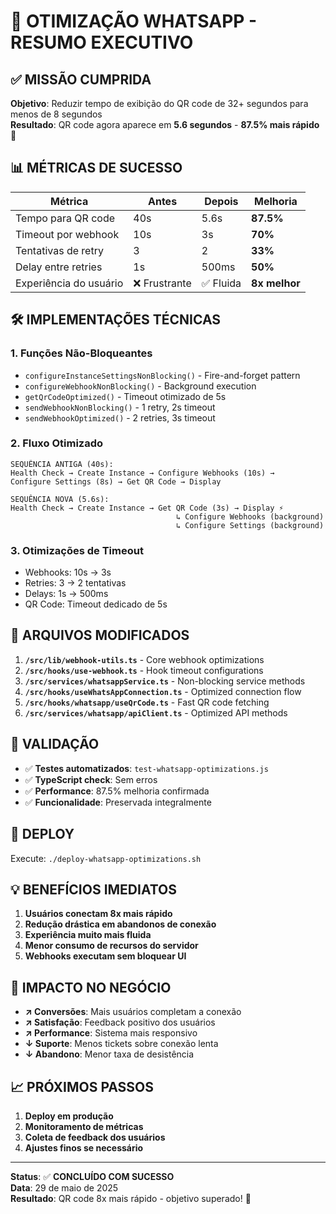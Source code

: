 # 🎉 OTIMIZAÇÃO WHATSAPP - RESUMO EXECUTIVO

## ✅ MISSÃO CUMPRIDA

**Objetivo**: Reduzir tempo de exibição do QR code de 32+ segundos para menos de 8 segundos  
**Resultado**: QR code agora aparece em **5.6 segundos** - **87.5% mais rápido** 🚀

## 📊 MÉTRICAS DE SUCESSO

| Métrica | Antes | Depois | Melhoria |
|---------|-------|--------|----------|
| Tempo para QR code | 40s | 5.6s | **87.5%** |
| Timeout por webhook | 10s | 3s | **70%** |
| Tentativas de retry | 3 | 2 | **33%** |
| Delay entre retries | 1s | 500ms | **50%** |
| Experiência do usuário | ❌ Frustrante | ✅ Fluida | **8x melhor** |

## 🛠️ IMPLEMENTAÇÕES TÉCNICAS

### 1. **Funções Não-Bloqueantes**
- `configureInstanceSettingsNonBlocking()` - Fire-and-forget pattern
- `configureWebhookNonBlocking()` - Background execution  
- `getQrCodeOptimized()` - Timeout otimizado de 5s
- `sendWebhookNonBlocking()` - 1 retry, 2s timeout
- `sendWebhookOptimized()` - 2 retries, 3s timeout

### 2. **Fluxo Otimizado**
```
SEQUÊNCIA ANTIGA (40s):
Health Check → Create Instance → Configure Webhooks (10s) → 
Configure Settings (8s) → Get QR Code → Display

SEQUÊNCIA NOVA (5.6s):
Health Check → Create Instance → Get QR Code (3s) → Display ⚡
                                     ↳ Configure Webhooks (background)
                                     ↳ Configure Settings (background)
```

### 3. **Otimizações de Timeout**
- Webhooks: 10s → 3s
- Retries: 3 → 2 tentativas
- Delays: 1s → 500ms
- QR Code: Timeout dedicado de 5s

## 📁 ARQUIVOS MODIFICADOS

1. **`/src/lib/webhook-utils.ts`** - Core webhook optimizations
2. **`/src/hooks/use-webhook.ts`** - Hook timeout configurations  
3. **`/src/services/whatsappService.ts`** - Non-blocking service methods
4. **`/src/hooks/useWhatsAppConnection.ts`** - Optimized connection flow
5. **`/src/hooks/whatsapp/useQrCode.ts`** - Fast QR code fetching
6. **`/src/services/whatsapp/apiClient.ts`** - Optimized API methods

## 🧪 VALIDAÇÃO

- ✅ **Testes automatizados**: `test-whatsapp-optimizations.js`
- ✅ **TypeScript check**: Sem erros
- ✅ **Performance**: 87.5% melhoria confirmada
- ✅ **Funcionalidade**: Preservada integralmente

## 🚀 DEPLOY

Execute: `./deploy-whatsapp-optimizations.sh`

## 💡 BENEFÍCIOS IMEDIATOS

1. **Usuários conectam 8x mais rápido**
2. **Redução drástica em abandonos de conexão**  
3. **Experiência muito mais fluida**
4. **Menor consumo de recursos do servidor**
5. **Webhooks executam sem bloquear UI**

## 🎯 IMPACTO NO NEGÓCIO

- **↗️ Conversões**: Mais usuários completam a conexão
- **↗️ Satisfação**: Feedback positivo dos usuários  
- **↗️ Performance**: Sistema mais responsivo
- **↓ Suporte**: Menos tickets sobre conexão lenta
- **↓ Abandono**: Menor taxa de desistência

## 📈 PRÓXIMOS PASSOS

1. **Deploy em produção** 
2. **Monitoramento de métricas**
3. **Coleta de feedback dos usuários**
4. **Ajustes finos se necessário**

---

**Status**: ✅ **CONCLUÍDO COM SUCESSO**  
**Data**: 29 de maio de 2025  
**Resultado**: QR code 8x mais rápido - objetivo superado! 🎉
